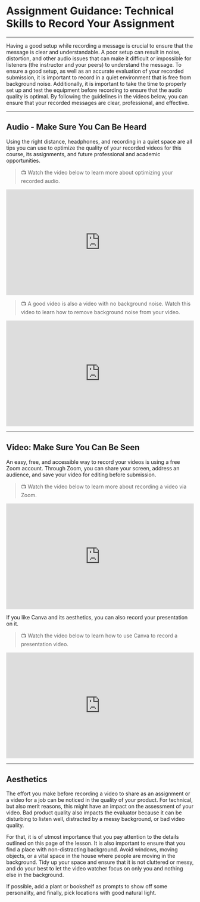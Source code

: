# Assignment Guidance: Technical Skills to Record Your Assignment

---

Having a good setup while recording a message is crucial to ensure that the message is clear and understandable. A poor setup can result in noise, distortion, and other audio issues that can make it difficult or impossible for listeners (the instructor and your peers) to understand the message. To ensure a good setup, as well as an accurate evaluation of your recorded submission, it is important to record in a quiet environment that is free from background noise. Additionally, it is important to take the time to properly set up and test the equipment before recording to ensure that the audio quality is optimal. By following the guidelines in the videos below, you can ensure that your recorded messages are clear, professional, and effective.

---

## Audio - Make Sure You Can Be Heard

Using the right distance, headphones, and recording in a quiet space are all tips you can use to optimize the quality of your recorded videos for this course, its assignments, and future professional and academic opportunities. 

> 📺 Watch the video below to learn more about optimizing your recorded audio.

<div style="position: relative; padding-bottom: 56.25%; height: 0;"><iframe src="https://www.youtube.com/embed/0yxcAphy_cU?si=yN2UAnDiRY00oO-g" title="YouTube video player" frameborder="0" allow="accelerometer; autoplay; clipboard-write; encrypted-media; gyroscope; picture-in-picture" allowfullscreen style="position: absolute; top: 0; left: 0; width: 100%; height: 100%;"></iframe></div>


> 📺 A good video is also a video with no background noise. Watch this video to learn how to remove background noise from your video.

<div style="position: relative; padding-bottom: 56.25%; height: 0;"><iframe src="https://www.youtube.com/embed/rWbxyshpnbQ?si=ztuXW3Z_xfg1Z2Pr"  title="YouTube video player" frameborder="0" allow="accelerometer; autoplay; clipboard-write; encrypted-media; gyroscope; picture-in-picture" allowfullscreen style="position: absolute; top: 0; left: 0; width: 100%; height: 100%;"></iframe></div>

---

## Video: Make Sure You Can Be Seen

An easy, free, and accessible way to record your videos is using a free Zoom account. Through Zoom, you can share your screen, address an audience, and save your video for editing before submission. 

> 📺 Watch the video below to learn more about recording a video via Zoom.

<div style="position: relative; padding-bottom: 56.25%; height: 0;"><iframe src="https://www.youtube.com/embed/H9qhoAIzW3E?si=QBqHF--muaJ0Ck5p" title="YouTube video player" frameborder="0" allow="accelerometer; autoplay; clipboard-write; encrypted-media; gyroscope; picture-in-picture" allowfullscreen style="position: absolute; top: 0; left: 0; width: 100%; height: 100%;"></iframe></div>

If you like Canva and its aesthetics, you can also record your presentation on it. 

> 📺 Watch the video below to learn how to use Canva to record a presentation video.

<div style="position: relative; padding-bottom: 56.25%; height: 0;"><iframe src="https://www.youtube.com/embed/EshKvpTVibs?si=u1tdPh2mYeiyF_uu" title="YouTube video player" frameborder="0" allow="accelerometer; autoplay; clipboard-write; encrypted-media; gyroscope; picture-in-picture" allowfullscreen style="position: absolute; top: 0; left: 0; width: 100%; height: 100%;"></iframe></div>

---

## Aesthetics

The effort you make before recording a video to share as an assignment or a video for a job can be noticed in the quality of your product. For technical, but also merit reasons, this might have an impact on the assessment of your video. Bad product quality also impacts the evaluator because it can be disturbing to listen well, distracted by a messy background, or bad video quality.

For that, it is of utmost importance that you pay attention to the details outlined on this page of the lesson. It is also important to ensure that you find a place with non-distracting background. Avoid windows, moving objects, or a vital space in the house where people are moving in the background. Tidy up your space and ensure that it is not cluttered or messy, and do your best to let the video watcher focus on only you and nothing else in the background.

If possible, add a plant or bookshelf as prompts to show off some personality, and finally, pick locations with good natural light.

